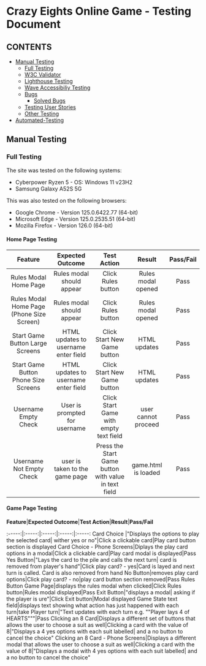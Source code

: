 # Crazy Eights Online Game - Testing Document

## CONTENTS
* [Manual Testing](#Manual-Testing)
  * [Full Testing](#Full-Testing)
  * [W3C Validator](#W3C-Validator)
  * [Lighthouse Testing](#Lighthouse-Testing)
  * [Wave Accessibiliy Testing](#Wave-Accessibility-TSesting)
  * [Bugs](#Bugs)
    * [Solved Bugs](#Solved-Bugs)
  * [Testing User Stories](#Testing-User-Stories)
  * [Other Testing](#Other-Testing)
* [Automated-Testing](#Automated-Testing)

## Manual Testing

### Full Testing

The site was tested on the following systems:

* Cyberpower Ryzen 5 - OS: Windows 11 v23H2
* Samsung Galaxy A52S 5G

This was also tested on the following browsers:

* Google Chrome - Version 125.0.6422.77 (64-bit)
* Microsoft Edge - Version 125.0.2535.51 (64-bit)
* Mozilla Firefox - Version 126.0 (64-bit)

#### Home Page Testing

**Feature**|**Expected Outcome**|**Test Action**|**Result**|**Pass/Fail**
:-----:|:-----:|:-----:|:-----:|:-----:
Rules Modal Home Page|Rules modal should appear|Click Rules button|Rules modal opened|Pass
Rules Modal Home Page (Phone Size Screen)|Rules modal should appear|Click Rules button|Rules modal opened|Pass
Start Game Button Large Screens|HTML updates to username enter field|Click Start New Game button|HTML updates|Pass
Start Game Button Phone Size Screens|HTML updates to username enter field|Click Start New Game button|HTML updates|Pass
Username Empty Check|User is prompted for username|Click Start Game with empty text field|user cannot proceed|Pass
Username Not Empty Check|user is taken to the game page|Press the Start Game button with value in text field|game.html is loaded|Pass

#### Game Page Testing

**Feature**|**Expected Outcome**|**Test Action**|**Result**|**Pass/Fail**

:-----:|:-----:|:-----:|:-----:|:-----:
Card Choice |"Displays the options to play the selected card| wither yes or no"|Click a clickable card|Play card button section is displayed
Card Choice - Phone Screens|Diplays the play card options in a modal|Click a clickable card|Play card modal is displayed|Pass
Yes Button|"Lays the card to the pile and calls the next turn| card is removed from player's hand"|Click play card? - yes|Card is layed and next turn is called. Card is also removed from hand
No Button|removes play card options|Click play card? - no|play card button section removed|Pass
Rules Button Game Page|displays the rules modal when clicked|Click Rules button|Rules modal displayed|Pass
Exit Button|"displays a modal| asking if the player is ure"|Click Exit button|Modal displayed
Game State text field|displays text showing what action has just happened with each turn|take Player turn|"Text updates with each turn e.g. ""Player lays 4 of HEARTS"""|Pass
Clicking an 8 Card|Displays a different set of buttons that allows the user to choose a suit as well|Clicking a card with the value of 8|"Displays a 4 yes options with each suit labelled| and a no button to cancel the choice"
Clicking an 8 Card - Phone Screens|Displays a different modal that allows the user to choose a suit as well|Clicking a card with the value of 8|"Displays a modal with  4 yes options with each suit labelled| and a no button to cancel the choice"
